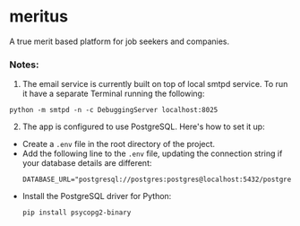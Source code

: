 # meritus
A true merit based platform for job seekers and companies.

### Notes:
1. The email service is currently built on top of local smtpd service. To run it have a separate Terminal running the following:<br>
```
python -m smtpd -n -c DebuggingServer localhost:8025
```

2. The app is configured to use PostgreSQL. Here's how to set it up:
- Create a `.env` file in the root directory of the project.
- Add the following line to the `.env` file, updating the connection string if your database details are different:
  ```
  DATABASE_URL="postgresql://postgres:postgres@localhost:5432/postgres"
  ```
- Install the PostgreSQL driver for Python:
  ```
  pip install psycopg2-binary
  ```

